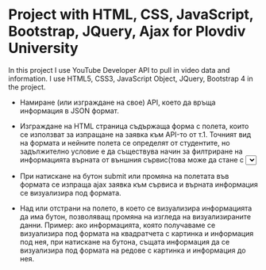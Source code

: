 # Project with HTML, CSS, JavaScript, Bootstrap, JQuery, Ajax for Plovdiv University

In this project I use YouTube Developer API to pull in video data and information.  I use HTML5, CSS3, JavaScript Object, JQuery, Bootstrap 4 in the project. 


* Намиране (или изграждане на свое) API, което да връща информация в JSON формат.

* Изграждане на HTML страница съдържаща форма с полета, които се използват за изпращане на заявка към API-то от т.1. Точният вид на формата и нейните полета се определят от студентите, но задължително условие е да съществува начин за филтриране на информацията върната от външния сървис(това може да стане с <select> или radio buttons или checkboxes).

* При натискане на бутон submit или промяна на полетата във формата се изпраща ajax заявка към сървиса и върната информация се визуализира под формата.

* Над или отстрани на полето, в което се визуализира информацията да има бутон, позволяващ промяна на изгледа на визуализираните данни. Пример: ако информацията, която получаваме се визуализира под формата на квадратчета с картинка и информация под нея, при натискане на бутона, същата информация да се визуализира под формата на редове с картинка и информация до нея.
